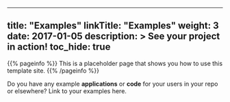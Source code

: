 
---
title: "Examples"
linkTitle: "Examples"
weight: 3
date: 2017-01-05
description: >
  See your project in action!
toc_hide: true
---

{{% pageinfo %}}
This is a placeholder page that shows you how to use this template site.
{{% /pageinfo %}}

Do you have any example **applications** or **code** for your users in your repo or elsewhere? Link to your examples here.


